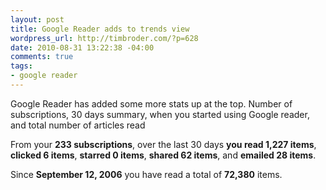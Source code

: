 ```yaml
--- 
layout: post
title: Google Reader adds to trends view
wordpress_url: http://timbroder.com/?p=628
date: 2010-08-31 13:22:38 -04:00
comments: true
tags: 
- google reader
---
```

Google Reader has added some more stats up at the top. Number of subscriptions, 30 days summary, when you started using Google reader, and total number of articles read

From your <strong>233 subscriptions</strong>, over the last 30 days <strong>you read 1,227 items</strong>, <strong>clicked 6 items</strong>, <strong>starred 0 items</strong>, <strong>shared 62 items</strong>, and <strong>emailed 28 items</strong>.
<div id="trends-total-item-read-count">Since <strong>September 12, 2006</strong> you have read a total of <strong>72,380</strong> items.</div>
